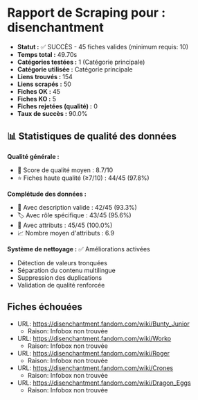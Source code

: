 # Rapport de Scraping pour : disenchantment
- **Statut :** ✅ SUCCÈS - 45 fiches valides (minimum requis: 10)
- **Temps total :** 49.70s
- **Catégories testées :** 1 (Catégorie principale)
- **Catégorie utilisée :** Catégorie principale
- **Liens trouvés :** 154
- **Liens scrapés :** 50
- **Fiches OK :** 45
- **Fiches KO :** 5
- **Fiches rejetées (qualité) :** 0
- **Taux de succès :** 90.0%

## 📊 Statistiques de qualité des données

**Qualité générale :**
- 🎯 Score de qualité moyen : 8.7/10
- ⭐ Fiches haute qualité (≥7/10) : 44/45 (97.8%)

**Complétude des données :**
- 📝 Avec description valide : 42/45 (93.3%)
- 🏷️ Avec rôle spécifique : 43/45 (95.6%)
- 🔖 Avec attributs : 45/45 (100.0%)
- 📈 Nombre moyen d'attributs : 6.9

**Système de nettoyage :** ✅ Améliorations activées
- Détection de valeurs tronquées
- Séparation du contenu multilingue  
- Suppression des duplications
- Validation de qualité renforcée

## Fiches échouées
- URL: https://disenchantment.fandom.com/wiki/Bunty_Junior
  - Raison: Infobox non trouvée
- URL: https://disenchantment.fandom.com/wiki/Worko
  - Raison: Infobox non trouvée
- URL: https://disenchantment.fandom.com/wiki/Roger
  - Raison: Infobox non trouvée
- URL: https://disenchantment.fandom.com/wiki/Crones
  - Raison: Infobox non trouvée
- URL: https://disenchantment.fandom.com/wiki/Dragon_Eggs
  - Raison: Infobox non trouvée
